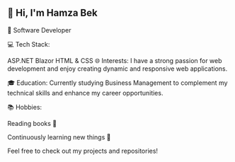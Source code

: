 ## 👋 Hi, I'm Hamza Bek

🎯 Software Developer

💻 Tech Stack:

ASP.NET
Blazor
HTML & CSS
🌐 Interests:
I have a strong passion for web development and enjoy creating dynamic and responsive web applications.

🎓 Education:
Currently studying Business Management to complement my technical skills and enhance my career opportunities.

📚 Hobbies:

Reading books 📖

Continuously learning new things 🧠

Feel free to check out my projects and repositories!
<!--
**Hamza-Bek/Hamza-Bek** is a ✨ _special_ ✨ repository because its `README.md` (this file) appears on your GitHub profile.

Here are some ideas to get you started:

- 🔭 I’m currently working on ...
- 🌱 I’m currently learning ...
- 👯 I’m looking to collaborate on ...
- 🤔 I’m looking for help with ...
- 💬 Ask me about ...
- 📫 How to reach me: ...
- 😄 Pronouns: ...
- ⚡ Fun fact: ...
-->
